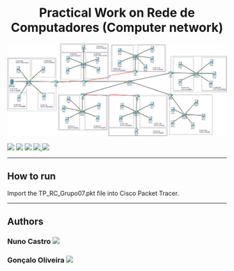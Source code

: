 <h1 align="center">Practical Work on Rede de Computadores (Computer network)</h1>

<img src="https://github.com/nunofbcastro-ESTG-IPP/RC_2021_2022/blob/main/images/network.png?raw=true"/>

<p>
  <img src="http://img.shields.io/static/v1?style=for-the-badge&label=School%20year&message=2021/2022&color=sucess"/>
  <img src="http://img.shields.io/static/v1?style=for-the-badge&label=Discipline&message=RC&color=sucess"/>
  <img src="http://img.shields.io/static/v1?style=for-the-badge&label=Grade&message=17&color=sucess"/>
  <a href="https://github.com/nunofbcastro-ESTG-IPP/RC_2021_2022/blob/main/Enunciado.pdf" target="_blank">
    <img src="https://img.shields.io/badge/-Utterance-grey?style=for-the-badge"/>
  </a>
  <a href="https://github.com/nunofbcastro-ESTG-IPP/RC_2021_2022/blob/main/Relatorio_TP_RC_Grupo07.pdf" target="_blank">
    <img src="https://img.shields.io/badge/-Report-grey?style=for-the-badge"/>
  </a>
</p>

---

<h2>How to run</h2>

Import the TP_RC_Grupo07.pkt file into Cisco Packet Tracer.

---

<h2>Authors</h2>

<h3>
  Nuno Castro
  <a href="https://github.com/nunofbcastro?tab=followers">
    <img src="https://img.shields.io/github/followers/nunofbcastro.svg?style=for-the-badge&label=Follow" height="20"/>
  </a>
</h3>

<h3>
  Gonçalo Oliveira
  <a href="https://github.com/oliveira1712?tab=followers">
    <img src="https://img.shields.io/github/followers/oliveira1712.svg?style=for-the-badge&label=Follow" height="20"/>
  </a>
</h3>
